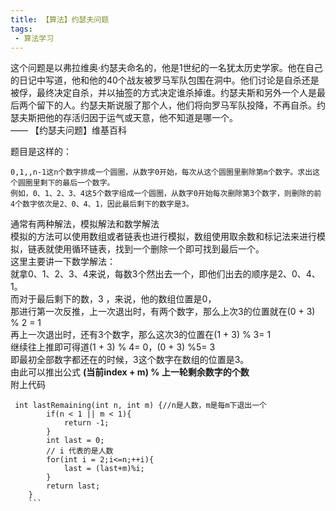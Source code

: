 ```yaml
---
title: 【算法】约瑟夫问题
tags:
 - 算法学习
---
```

  
这个问题是以弗拉维奥·约瑟夫命名的，他是1世纪的一名犹太历史学家。他在自己的日记中写道，他和他的40个战友被罗马军队包围在洞中。他们讨论是自杀还是被俘，最终决定自杀，并以抽签的方式决定谁杀掉谁。约瑟夫斯和另外一个人是最后两个留下的人。约瑟夫斯说服了那个人，他们将向罗马军队投降，不再自杀。约瑟夫斯把他的存活归因于运气或天意，他不知道是哪一个。 
</br>—— 【约瑟夫问题】维基百科

题目是这样的：</br>
```
0,1,,n-1这n个数字排成一个圆圈，从数字0开始，每次从这个圆圈里删除第m个数字。求出这个圆圈里剩下的最后一个数字。
例如，0、1、2、3、4这5个数字组成一个圆圈，从数字0开始每次删除第3个数字，则删除的前4个数字依次是2、0、4、1，因此最后剩下的数字是3。
```
通常有两种解法，模拟解法和数学解法</br>
模拟的方法可以使用数组或者链表也进行模拟，数组使用取余数和标记法来进行模拟，链表就使用循环链表，找到一个删除一个即可找到最后一个。</br>
这里主要讲一下数学解法：</br>
就拿0、1、2、3、4来说，每数3个然出去一个，即他们出去的顺序是2、0、4、1。</br>
而对于最后剩下的数，3 ，来说，他的数组位置是0，</br>
那进行第一次反推，上一次退出时，有两个数字，那么上次3的位置就在(0 + 3) % 2 = 1</br>
再上一次退出时，还有3个数字，那么这次3的位置在(1 + 3) % 3= 1</br>
继续往上推即可得道(1 + 3) % 4= 0，(0 + 3) %5= 3</br>
即最初全部数字都还在的时候，3这个数字在数组的位置是3。</br>
由此可以推出公式 **(当前index + m) % 上一轮剩余数字的个数**
</br>附上代码
```
 int lastRemaining(int n, int m) {//n是人数，m是每m下退出一个
        if(n < 1 || m < 1){
            return -1;
        }
        int last = 0;
        // i 代表的是人数
        for(int i = 2;i<=n;++i){
            last = (last+m)%i;
        }
        return last;
    }
	```

 